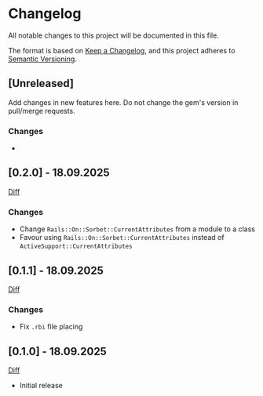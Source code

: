 # Changelog

All notable changes to this project will be documented in this file.

The format is based on [Keep a Changelog](https://keepachangelog.com/en/1.0.0/),
and this project adheres to [Semantic Versioning](https://semver.org/spec/v2.0.0.html).

## [Unreleased]

Add changes in new features here. Do not change the gem's version in pull/merge requests.

### Changes
-

## [0.2.0] - 18.09.2025

[Diff](https://github.com/espago/rails-on-sorbet/compare/v0.1.1...v0.2.0)

### Changes
- Change `Rails::On::Sorbet::CurrentAttributes` from a module to a class
- Favour using `Rails::On::Sorbet::CurrentAttributes` instead of `ActiveSupport::CurrentAttributes`

## [0.1.1] - 18.09.2025

[Diff](https://github.com/espago/rails-on-sorbet/compare/v0.1.0...v0.1.1)

### Changes
- Fix `.rbi` file placing

## [0.1.0] - 18.09.2025

[Diff](https://github.com/espago/rails-on-sorbet/compare/v0.0.0...v0.1.0)

- Initial release
